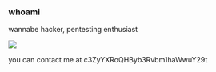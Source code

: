 ### whoami

wannabe hacker, pentesting enthusiast

<img src="https://www.hackthebox.eu/badge/image/77059"> 

you can contact me at c3ZyYXRoQHByb3Rvbm1haWwuY29t
